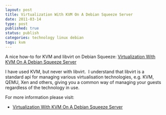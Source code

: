 ```yaml
--- 
layout: post 
title: Virtualization With KVM On A Debian Squeeze Server
date: 2011-03-14
type: post 
published: true 
status: publish
categories: technology linux debian
tags: kvm
---
```


A nice how-to for KVM and libvirt on Debian Squeeze: [Virtualization With KVM On A Debian Squeeze Server][howto]

I have used KVM, but never with libvirt.  I understand that libvirt is a
standard api for managing various virtualisation technologies, e.g. KVM,
QEMU, Xen and others, giving you a common way of managing your guests
regardless of the technology in use.

<!--more-->

For more information please visit:

   * [Virtualization With KVM On A Debian Squeeze Server][howto]

[howto]: http://www.howtoforge.com/virtualization-with-kvm-on-a-debian-squeeze-server


